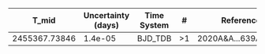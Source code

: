 |T_mid        |Uncertainty (days)|Time System|#  |Reference                             |
|-------------|------------------|-----------|---|--------------------------------------|
|2455367.73846|1.4e-05           |BJD_TDB    |>1 |2020A&A...639A.130O                   |
